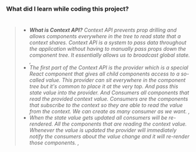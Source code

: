 ### What did I learn while coding this project?

> #
>
> - _**What is Context API?** Context API prevents prop drilling and allows components everywhere in the tree to read state that a context shares. Context API is a system to pass data throughout the application without having to manually pass props down the component tree. It essentially allows us to broadcast global state. ,_
> - _The first part of the Context API is the provider which is a special React component that gives all child components access to a so-called value. This provider can sit everywhere in the component tree but it's common to place it at the very top. And pass this state value into the provider. And Consumers all components that read the provided context value. Consumers are the components that subscribe to the context so they are able to read the value from the context. We can create as many consumer as we want. ,_
> - _When the state value gets updated all consumers will be re-rendered. All the components that are reading the context value. Whenever the value is updated the provider will immediately notify the consumers about the value change and it will re-render those components. ,_
>
> #
